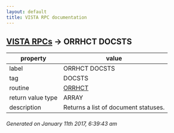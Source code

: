 ```yaml
---
layout: default
title: VISTA RPC documentation
---
```




## [VISTA RPCs](TableOfContent.md) &#8594; ORRHCT DOCSTS 

 property | value 
--- | --- 
 label | ORRHCT DOCSTS
 tag | DOCSTS
 routine | [ORRHCT](http://code.osehra.org/dox/Routine_ORRHCT_source.html)
 return value type | ARRAY
 description | Returns a list of document statuses.




 ###### Generated on January 11th 2017, 6:39:43 am